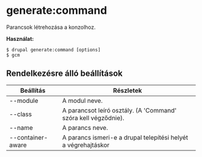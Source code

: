# generate:command
Parancsok létrehozása a konzolhoz.

**Használat:**
```
$ drupal generate:command [options] 
$ gcm  
```

## Rendelkezésre álló beállítások
Beállítás | Részletek
-------|-------------
--module | A modul neve.
--class | A parancsot leíró osztály. (A 'Command' szóra kell végződnie).
--name | A parancs neve.
--container-aware | A parancs ismeri-e a drupal telepítési helyét a végrehajtáskor
